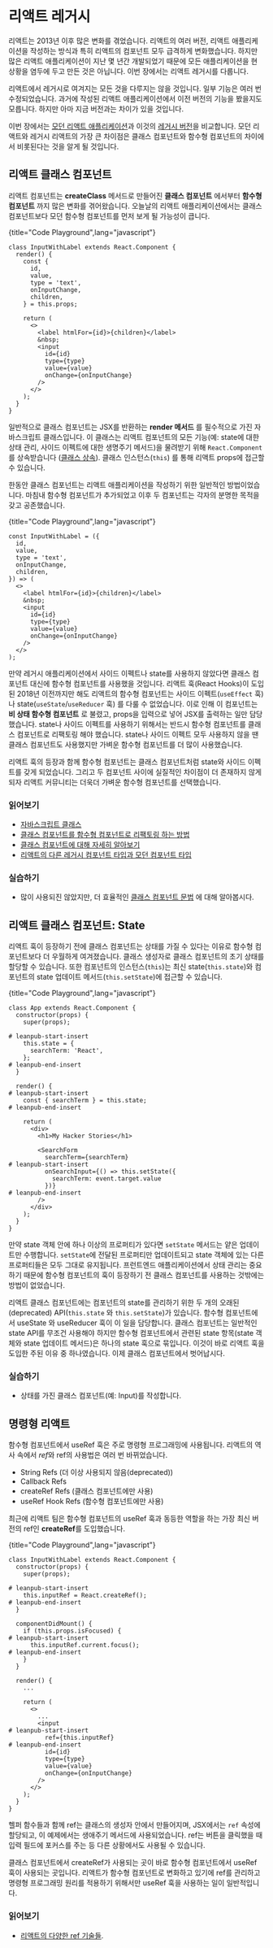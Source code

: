 # 리액트 레거시

리액트는 2013년 이후 많은 변화를 겪었습니다. 리액트의 여러 버전, 리액트 애플리케이션을 작성하는 방식과 특히 리액트의 컴포넌트 모두 급격하게 변화했습니다. 하지만 많은 리액트 애플리케이션이 지난 몇 년간 개발되었기 때문에 모든 애플리케이션을 현 상황을 염두에 두고 만든 것은 아닙니다. 이번 장에서는 리액트 레거시를 다룹니다.

리액트에서 레거시로 여겨지는 모든 것을 다루지는 않을 것입니다. 일부 기능은 여러 번 수정되었습니다. 과거에 작성된 리액트 애플리케이션에서 이전 버전의 기능을 봤을지도 모릅니다. 하지만 아마 지금 버전과는 차이가 있을 것입니다.

이번 장에서는 [모던 리액트 애플리케이션](https://codesandbox.io/s/github/the-road-to-learn-react/hacker-stories/tree/hs/react-modern-final)과 이것의 [레거시 버전](https://codesandbox.io/s/github/the-road-to-learn-react/hacker-stories/tree/hs/react-legacy)을 비교합니다. 모던 리액트와 레거시 리액트의 가장 큰 차이점은 클래스 컴포넌트와 함수형 컴포넌트의 차이에서 비롯된다는 것을 알게 될 것입니다.

## 리액트 클래스 컴포넌트

리액트 컴포넌트는 **createClass** 메서드로 만들어진 **클래스 컴포넌트** 에서부터 **함수형 컴포넌트** 까지 많은 변화를 겪어왔습니다. 오늘날의 리액트 애플리케이션에서는 클래스 컴포넌트보다 모던 함수형 컴포넌트를 먼저 보게 될 가능성이 큽니다.

{title="Code Playground",lang="javascript"}
~~~~~~~
class InputWithLabel extends React.Component {
  render() {
    const {
      id,
      value,
      type = 'text',
      onInputChange,
      children,
    } = this.props;

    return (
      <>
        <label htmlFor={id}>{children}</label>
        &nbsp;
        <input
          id={id}
          type={type}
          value={value}
          onChange={onInputChange}
        />
      </>
    );
  }
}
~~~~~~~

일반적으로 클래스 컴포넌트는 JSX를 반환하는 **render 메서드** 를 필수적으로 가진 자바스크립트 클래스입니다. 이 클래스는 리액트 컴포넌트의 모든 기능(예: state에 대한 상태 관리, 사이드 이펙트에 대한 생명주기 메서드)을 물려받기 위해 `React.Component` 를 상속받습니다 ([클래스 상속](https://en.wikipedia.org/wiki/Inheritance_(object-oriented_programming))). 클래스 인스턴스(`this`) 를 통해 리액트 props에 접근할 수 있습니다.

한동안 클래스 컴포넌트는 리액트 애플리케이션을 작성하기 위한 일반적인 방법이었습니다. 마침내 함수형 컴포넌트가 추가되었고 이후 두 컴포넌트는 각자의 분명한 목적을 갖고 공존했습니다.

{title="Code Playground",lang="javascript"}
~~~~~~~
const InputWithLabel = ({
  id,
  value,
  type = 'text',
  onInputChange,
  children,
}) => (
  <>
    <label htmlFor={id}>{children}</label>
    &nbsp;
    <input
      id={id}
      type={type}
      value={value}
      onChange={onInputChange}
    />
  </>
);
~~~~~~~

만약 레거시 애플리케이션에서 사이드 이펙트나 state를 사용하지 않았다면 클래스 컴포넌트 대신에 함수형 컴포넌트를 사용했을 것입니다. 리액트 훅(React Hooks)이 도입된 2018년 이전까지만 해도 리액트의 함수형 컴포넌트는 사이드 이펙트(`useEffect` 훅) 나 state(`useState`/`useReducer` 훅) 를 다룰 수 없었습니다. 이로 인해 이 컴포넌트는 **비 상태 함수형 컴포넌트** 로 불렸고, props을 입력으로 넣어 JSX를 출력하는 일만 담당했습니다. state나 사이드 이펙트를 사용하기 위해서는 반드시 함수형 컴포넌트를 클래스 컴포넌트로 리팩토링 해야 했습니다. state나 사이드 이펙트 모두 사용하지 않을 땐 클래스 컴포넌트도 사용했지만 가벼운 함수형 컴포넌트를 더 많이 사용했습니다.

리액트 훅의 등장과 함께 함수형 컴포넌트는 클래스 컴포넌트처럼 state와 사이드 이펙트를 갖게 되었습니다. 그리고 두 컴포넌트 사이에 실질적인 차이점이 더 존재하지 않게 되자 리액트 커뮤니티는 더욱더 가벼운 함수형 컴포넌트를 선택했습니다.

### 읽어보기

* [자바스크립트 클래스](https://developer.mozilla.org/en-US/docs/Web/JavaScript/Reference/Classes)
* [클래스 컴포넌트를 함수형 컴포넌트로 리팩토링 하는 방법](https://www.robinwieruch.de/react-hooks-migration)
* [클래스 컴포넌트에 대해 자세히 알아보기](https://reactjs.org/docs/react-component.html)
* [리액트의 다른 레거시 컴포넌트 타입과 모던 컴포넌트 타입](https://www.robinwieruch.de/react-component-types)

### 실습하기
* 많이 사용되진 않았지만, 더 효율적인 [클래스 컴포넌트 문법](https://github.com/the-road-to-learn-react/react-alternative-class-component-syntax) 에 대해 알아봅시다.

## 리액트 클래스 컴포넌트: State

리액트 훅이 등장하기 전에 클래스 컴포넌트는 상태를 가질 수 있다는 이유로 함수형 컴포넌트보다 더 우월하게 여겨졌습니다. 클래스 생성자로 클래스 컴포넌트의 초기 상태를 할당할 수 있습니다. 또한 컴포넌트의 인스턴스(`this`)는 최신 state(`this.state`)와 컴포넌트의 state 업데이트 메서드(`this.setState`)에 접근할 수 있습니다.

{title="Code Playground",lang="javascript"}
~~~~~~~
class App extends React.Component {
  constructor(props) {
    super(props);

# leanpub-start-insert
    this.state = {
      searchTerm: 'React',
    };
# leanpub-end-insert
  }

  render() {
# leanpub-start-insert
    const { searchTerm } = this.state;
# leanpub-end-insert

    return (
      <div>
        <h1>My Hacker Stories</h1>

        <SearchForm
          searchTerm={searchTerm}
# leanpub-start-insert
          onSearchInput={() => this.setState({
            searchTerm: event.target.value
          })}
# leanpub-end-insert
        />
      </div>
    );
  }
}
~~~~~~~

만약 state 객체 안에 하나 이상의 프로퍼티가 있다면 `setState` 메서드는 얕은 업데이트만 수행합니다. `setState`에 전달된 프로퍼티만 업데이트되고 state 객체에 있는 다른 프로퍼티들은 모두 그대로 유지됩니다. 프런트엔드 애플리케이션에서 상태 관리는 중요하기 때문에 함수형 컴포넌트의 훅이 등장하기 전 클래스 컴포넌트를 사용하는 것밖에는 방법이 없었습니다.

리액트 클래스 컴포넌트에는 컴포넌트의 state를 관리하기 위한 두 개의 오래된(deprecated) API(`this.state` 와 `this.setState`)가 있습니다. 함수형 컴포넌트에서 useState 와 useReducer 훅이 이 일을 담당합니다. 클래스 컴포넌트는 일반적인 state API를 무조건 사용해야 하지만 함수형 컴포넌트에서 관련된 state 항목(state 객체와 state 업데이트 메서드)은 하나의 state 훅으로 묶입니다. 이것이 바로 리액트 훅을 도입한 주된 이유 중 하나였습니다. 이제 클래스 컴포넌트에서 벗어납시다.

### 실습하기

* 상태를 가진 클래스 컴포넌트(예: Input)를 작성합니다.

## 명령형 리액트

함수형 컴포넌트에서 useRef 훅은 주로 명령형 프로그래밍에 사용됩니다. 리액트의 역사 속에서 *ref*와 ref의 사용법은 여러 번 바뀌었습니다.

* String Refs (더 이상 사용되지 않음(deprecated))
* Callback Refs
* createRef Refs (클래스 컴포넌트에만 사용)
* useRef Hook Refs (함수형 컴포넌트에만 사용)

최근에 리액트 팀은 함수형 컴포넌트의 useRef 훅과 동등한 역할을 하는 가장 최신 버전의 ref인 **createRef**를 도입했습니다.

{title="Code Playground",lang="javascript"}
~~~~~~~
class InputWithLabel extends React.Component {
  constructor(props) {
    super(props);

# leanpub-start-insert
    this.inputRef = React.createRef();
# leanpub-end-insert
  }

  componentDidMount() {
    if (this.props.isFocused) {
# leanpub-start-insert
      this.inputRef.current.focus();
# leanpub-end-insert
    }
  }

  render() {
    ...

    return (
      <>
        ...
        <input
# leanpub-start-insert
          ref={this.inputRef}
# leanpub-end-insert
          id={id}
          type={type}
          value={value}
          onChange={onInputChange}
        />
      </>
    );
  }
}
~~~~~~~

헬퍼 함수들과 함께 ref는 클래스의 생성자 안에서 만들어지며, JSX에서는 `ref` 속성에 할당되고, 이 예제에서는 생애주기 메서드에 사용되었습니다. ref는 버튼을 클릭했을 때 입력 필드에 포커스를 주는 등 다른 상황에서도 사용될 수 있습니다.

클래스 컴포넌트에서 createRef가 사용되는 곳이 바로 함수형 컴포넌트에서 useRef 훅이 사용되는 곳입니다. 리액트가 함수형 컴포넌트로 변화하고 있기에
ref를 관리하고 명령형 프로그래밍 원리를 적용하기 위해서만 useRef 훅을 사용하는 일이 일반적입니다.

### 읽어보기

* [리액트의 다양한 ref 기술들](https://reactjs.org/docs/refs-and-the-dom.html).